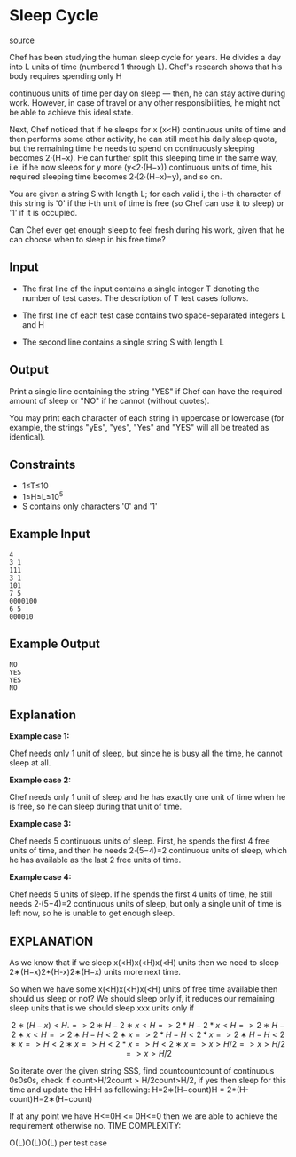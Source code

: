 # Sleep Cycle
[source](https://www.codechef.com/START5C/problems/SLPCYCLE)

Chef has been studying the human sleep cycle for years. He divides a day into L units of time (numbered 1 through L). Chef's research shows that his body requires spending only H

continuous units of time per day on sleep — then, he can stay active during work. However, in case of travel or any other responsibilities, he might not be able to achieve this ideal state.

Next, Chef noticed that if he sleeps for x
(x<H) continuous units of time and then performs some other activity, he can still meet his daily sleep quota, but the remaining time he needs to spend on continuously sleeping becomes 2⋅(H−x). He can further split this sleeping time in the same way, i.e. if he now sleeps for y more (y<2⋅(H−x)) continuous units of time, his required sleeping time becomes 2⋅(2⋅(H−x)−y), and so on.

You are given a string S with length L; for each valid i, the i-th character of this string is '0' if the i-th unit of time is free (so Chef can use it to sleep) or '1' if it is occupied.

Can Chef ever get enough sleep to feel fresh during his work, given that he can choose when to sleep in his free time?

## Input

- The first line of the input contains a single integer T denoting the number of test cases. The description of T test cases follows.

- The first line of each test case contains two space-separated integers L and H

- The second line contains a single string S with length L

## Output

Print a single line containing the string "YES" if Chef can have the required amount of sleep or "NO" if he cannot (without quotes).

You may print each character of each string in uppercase or lowercase (for example, the strings "yEs", "yes", "Yes" and "YES" will all be treated as identical).

## Constraints

- 1≤T≤10
- 1≤H≤L≤10<sup>5</sup>
- S contains only characters '0' and '1'

## Example Input
```
4
3 1
111
3 1
101
7 5
0000100
6 5
000010
```

## Example Output
```
NO
YES
YES
NO
```

## Explanation

**Example case 1:**

 Chef needs only 1 unit of sleep, but since he is busy all the time, he cannot sleep at all.


**Example case 2:**

Chef needs only 1 unit of sleep and he has exactly one unit of time when he is free, so he can sleep during that unit of time.


**Example case 3:**

Chef needs 5 continuous units of sleep. First, he spends the first 4 free units of time, and then he needs 2⋅(5−4)=2 continuous units of sleep, which he has available as the last 2 free units of time.

**Example case 4:**

Chef needs 5 units of sleep. If he spends the first 4 units of time, he still needs 2⋅(5−4)=2 continuous units of sleep, but only a single unit of time is left now, so he is unable to get enough sleep.


## EXPLANATION

As we know that if we sleep x(<H)x(<H)x(<H) units then we need to sleep 2∗(H−x)2*(H-x)2∗(H−x) units more next time.

So when we have some x(<H)x(<H)x(<H) units of free time available then should us sleep or not?
We should sleep only if, it reduces our remaining sleep units that is we should sleep xxx units only if 

```math
2∗(H−x)<H.
=>2∗H−2∗x<H
=> 2*H - 2*x < H
=>2∗H−2∗x<H
=>2∗H−H<2∗x
=> 2*H - H < 2*x
=>2∗H−H<2∗x
=>H<2∗x
=> H < 2*x
=>H<2∗x
=>x>H/2
=> x > H/2
=>x>H/2
```

So iterate over the given string SSS, find countcountcount of continuous 0s0s0s, check if count>H/2count > H/2count>H/2, if yes then sleep for this time and update the HHH as following:
H=2∗(H−count)H = 2*(H-count)H=2∗(H−count)

If at any point we have H<=0H <= 0H<=0 then we are able to achieve the requirement otherwise no.
TIME COMPLEXITY:

O(L)O(L)O(L) per test case